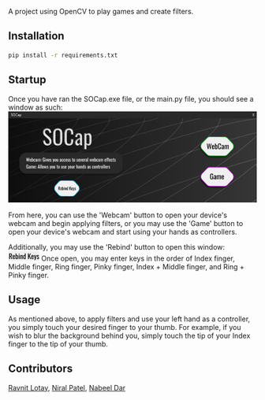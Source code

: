 A project using OpenCV to play games and create filters.

## Installation

```bash
pip install -r requirements.txt
```

## Startup

Once you have ran the SOCap.exe file, or the main.py file, you should see a window as such:
![alt text](/images/screenshots/main_window.png?raw=true "Main Window")

From here, you can use the 'Webcam' button to open your device's webcam and begin applying filters, or you may use the 'Game' button to open your device's webcam and start using your hands as controllers.

Additionally, you may use the 'Rebind' button to open this window:
![alt text](/images/ui_images/rebind_img.png?raw=true "Rebind Window")
Once open, you may enter keys in the order of Index finger, Middle finger, Ring finger, Pinky finger, Index + Middle finger, and Ring + Pinky finger.

## Usage
    
As mentioned above, to apply filters and use your left hand as a controller, you simply touch your desired finger to your thumb. For example, if you wish to blur the background behind you, simply touch the tip of your Index finger to the tip of your thumb.

## Contributors

[Ravnit Lotay](https://github.com/Ravnit202), [Niral Patel](https://github.com/niralpatel02), [Nabeel Dar](https://github.com/NabeelDar)
